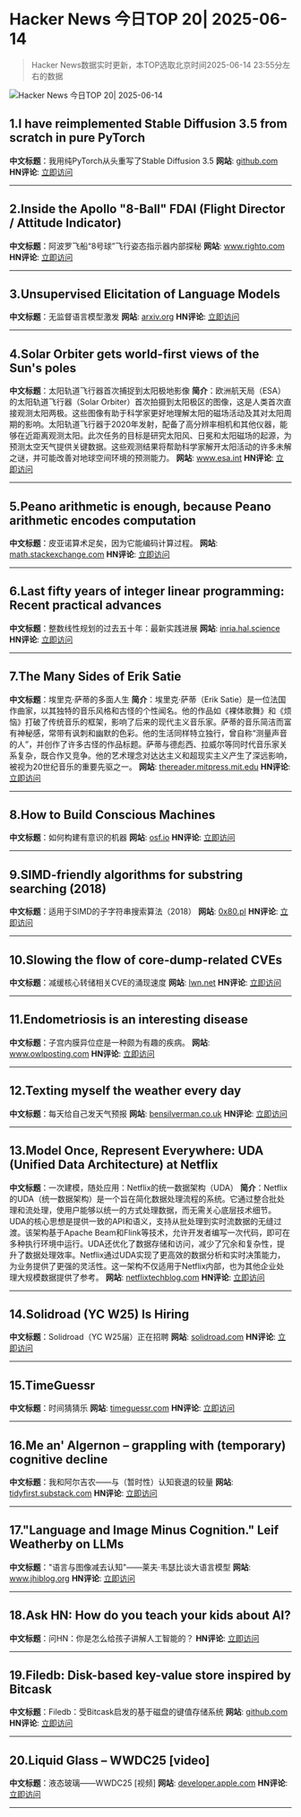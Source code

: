 # Hacker News 今日TOP 20| 2025-06-14

> Hacker News数据实时更新，本TOP选取北京时间2025-06-14 23:55分左右的数据

![Hacker News 今日TOP 20| 2025-06-14](https://img.chuhaix.com/2024/0910_imageFile-1665440404179-628424718_1725901191.png)

## 1.I have reimplemented Stable Diffusion 3.5 from scratch in pure PyTorch
**中文标题**：我用纯PyTorch从头重写了Stable Diffusion 3.5
**网站**:  <a href='https://github.com/yousef-rafat/miniDiffusion' target='_blank' rel='nofollow'>github.com</a>
**HN评论**:  <a href='https://news.ycombinator.com/item?id=44276476&utm_source=www.chuhaix.com' target='_blank' rel='nofollow'>立即访问</a>

---

## 2.Inside the Apollo "8-Ball" FDAI (Flight Director / Attitude Indicator)
**中文标题**：阿波罗飞船“8号球”飞行姿态指示器内部探秘
**网站**:  <a href='https://www.righto.com/2025/06/inside-apollo-fdai.html' target='_blank' rel='nofollow'>www.righto.com</a>
**HN评论**:  <a href='https://news.ycombinator.com/item?id=44277051&utm_source=www.chuhaix.com' target='_blank' rel='nofollow'>立即访问</a>

---

## 3.Unsupervised Elicitation of Language Models
**中文标题**：无监督语言模型激发
**网站**:  <a href='https://arxiv.org/abs/2506.10139' target='_blank' rel='nofollow'>arxiv.org</a>
**HN评论**:  <a href='https://news.ycombinator.com/item?id=44276041&utm_source=www.chuhaix.com' target='_blank' rel='nofollow'>立即访问</a>

---

## 4.Solar Orbiter gets world-first views of the Sun's poles
**中文标题**：太阳轨道飞行器首次捕捉到太阳极地影像
**简介**：欧洲航天局（ESA）的太阳轨道飞行器（Solar Orbiter）首次拍摄到太阳极区的图像，这是人类首次直接观测太阳两极。这些图像有助于科学家更好地理解太阳的磁场活动及其对太阳周期的影响。太阳轨道飞行器于2020年发射，配备了高分辨率相机和其他仪器，能够在近距离观测太阳。此次任务的目标是研究太阳风、日冕和太阳磁场的起源，为预测太空天气提供关键数据。这些观测结果将帮助科学家解开太阳活动的许多未解之谜，并可能改善对地球空间环境的预测能力。
**网站**:  <a href='https://www.esa.int/Science_Exploration/Space_Science/Solar_Orbiter/Solar_Orbiter_gets_world-first_views_of_the_Sun_s_poles' target='_blank' rel='nofollow'>www.esa.int</a>
**HN评论**:  <a href='https://news.ycombinator.com/item?id=44252717&utm_source=www.chuhaix.com' target='_blank' rel='nofollow'>立即访问</a>

---

## 5.Peano arithmetic is enough, because Peano arithmetic  encodes computation
**中文标题**：皮亚诺算术足矣，因为它能编码计算过程。
**网站**:  <a href='https://math.stackexchange.com/a/5075056/6708' target='_blank' rel='nofollow'>math.stackexchange.com</a>
**HN评论**:  <a href='https://news.ycombinator.com/item?id=44269822&utm_source=www.chuhaix.com' target='_blank' rel='nofollow'>立即访问</a>

---

## 6.Last fifty years of integer linear programming: Recent practical advances
**中文标题**：整数线性规划的过去五十年：最新实践进展
**网站**:  <a href='https://inria.hal.science/hal-04776866v1' target='_blank' rel='nofollow'>inria.hal.science</a>
**HN评论**:  <a href='https://news.ycombinator.com/item?id=44274567&utm_source=www.chuhaix.com' target='_blank' rel='nofollow'>立即访问</a>

---

## 7.The Many Sides of Erik Satie
**中文标题**：埃里克·萨蒂的多面人生
**简介**：埃里克·萨蒂（Erik Satie）是一位法国作曲家，以其独特的音乐风格和古怪的个性闻名。他的作品如《裸体歌舞》和《烦恼》打破了传统音乐的框架，影响了后来的现代主义音乐家。萨蒂的音乐简洁而富有神秘感，常带有讽刺和幽默的色彩。他的生活同样特立独行，曾自称“测量声音的人”，并创作了许多古怪的作品标题。萨蒂与德彪西、拉威尔等同时代音乐家关系复杂，既合作又竞争。他的艺术理念对达达主义和超现实主义产生了深远影响，被视为20世纪音乐的重要先驱之一。
**网站**:  <a href='https://thereader.mitpress.mit.edu/the-many-sides-of-erik-satie/' target='_blank' rel='nofollow'>thereader.mitpress.mit.edu</a>
**HN评论**:  <a href='https://news.ycombinator.com/item?id=44216921&utm_source=www.chuhaix.com' target='_blank' rel='nofollow'>立即访问</a>

---

## 8.How to Build Conscious Machines
**中文标题**：如何构建有意识的机器
**网站**:  <a href='https://osf.io/preprints/thesiscommons/wehmg_v1' target='_blank' rel='nofollow'>osf.io</a>
**HN评论**:  <a href='https://news.ycombinator.com/item?id=44275559&utm_source=www.chuhaix.com' target='_blank' rel='nofollow'>立即访问</a>

---

## 9.SIMD-friendly algorithms for substring searching (2018)
**中文标题**：适用于SIMD的子字符串搜索算法（2018）
**网站**:  <a href='http://0x80.pl/notesen/2016-11-28-simd-strfind.html' target='_blank' rel='nofollow'>0x80.pl</a>
**HN评论**:  <a href='https://news.ycombinator.com/item?id=44274001&utm_source=www.chuhaix.com' target='_blank' rel='nofollow'>立即访问</a>

---

## 10.Slowing the flow of core-dump-related CVEs
**中文标题**：减缓核心转储相关CVE的涌现速度
**网站**:  <a href='https://lwn.net/SubscriberLink/1024160/f18b880c8cd1eef1/' target='_blank' rel='nofollow'>lwn.net</a>
**HN评论**:  <a href='https://news.ycombinator.com/item?id=44240909&utm_source=www.chuhaix.com' target='_blank' rel='nofollow'>立即访问</a>

---

## 11.Endometriosis is an interesting disease
**中文标题**：子宫内膜异位症是一种颇为有趣的疾病。
**网站**:  <a href='https://www.owlposting.com/p/endometriosis-is-an-incredibly-interesting' target='_blank' rel='nofollow'>www.owlposting.com</a>
**HN评论**:  <a href='https://news.ycombinator.com/item?id=44272933&utm_source=www.chuhaix.com' target='_blank' rel='nofollow'>立即访问</a>

---

## 12.Texting myself the weather every day
**中文标题**：每天给自己发天气预报
**网站**:  <a href='https://bensilverman.co.uk/posts/daily-weather-sms/' target='_blank' rel='nofollow'>bensilverman.co.uk</a>
**HN评论**:  <a href='https://news.ycombinator.com/item?id=44249305&utm_source=www.chuhaix.com' target='_blank' rel='nofollow'>立即访问</a>

---

## 13.Model Once, Represent Everywhere: UDA (Unified Data Architecture) at Netflix
**中文标题**：一次建模，随处应用：Netflix的统一数据架构（UDA）
**简介**：Netflix的UDA（统一数据架构）是一个旨在简化数据处理流程的系统。它通过整合批处理和流处理，使用户能够以统一的方式处理数据，而无需关心底层技术细节。UDA的核心思想是提供一致的API和语义，支持从批处理到实时流数据的无缝过渡。该架构基于Apache Beam和Flink等技术，允许开发者编写一次代码，即可在多种执行环境中运行。UDA还优化了数据存储和访问，减少了冗余和复杂性，提升了数据处理效率。Netflix通过UDA实现了更高效的数据分析和实时决策能力，为业务提供了更强的灵活性。这一架构不仅适用于Netflix内部，也为其他企业处理大规模数据提供了参考。
**网站**:  <a href='https://netflixtechblog.com/uda-unified-data-architecture-6a6aee261d8d' target='_blank' rel='nofollow'>netflixtechblog.com</a>
**HN评论**:  <a href='https://news.ycombinator.com/item?id=44275575&utm_source=www.chuhaix.com' target='_blank' rel='nofollow'>立即访问</a>

---

## 14.Solidroad (YC W25) Is Hiring
**中文标题**：Solidroad（YC W25届）正在招聘
**网站**:  <a href='https://solidroad.com/careers' target='_blank' rel='nofollow'>solidroad.com</a>
**HN评论**:  <a href='https://news.ycombinator.com/item?id=44275843&utm_source=www.chuhaix.com' target='_blank' rel='nofollow'>立即访问</a>

---

## 15.TimeGuessr
**中文标题**：时间猜猜乐
**网站**:  <a href='https://timeguessr.com/' target='_blank' rel='nofollow'>timeguessr.com</a>
**HN评论**:  <a href='https://news.ycombinator.com/item?id=44233063&utm_source=www.chuhaix.com' target='_blank' rel='nofollow'>立即访问</a>

---

## 16.Me an' Algernon – grappling with (temporary) cognitive decline
**中文标题**：我和阿尔吉农——与（暂时性）认知衰退的较量
**网站**:  <a href='https://tidyfirst.substack.com/p/me-an-algernon' target='_blank' rel='nofollow'>tidyfirst.substack.com</a>
**HN评论**:  <a href='https://news.ycombinator.com/item?id=44237654&utm_source=www.chuhaix.com' target='_blank' rel='nofollow'>立即访问</a>

---

## 17."Language and Image Minus Cognition." Leif Weatherby on LLMs
**中文标题**："语言与图像减去认知"——莱夫·韦瑟比谈大语言模型
**网站**:  <a href='https://www.jhiblog.org/2025/06/11/language-and-image-minus-cognition-an-interview-with-leif-weatherby/' target='_blank' rel='nofollow'>www.jhiblog.org</a>
**HN评论**:  <a href='https://news.ycombinator.com/item?id=44247759&utm_source=www.chuhaix.com' target='_blank' rel='nofollow'>立即访问</a>

---

## 18.Ask HN: How do you teach your kids about AI?
**中文标题**：问HN：你是怎么给孩子讲解人工智能的？
**HN评论**:  <a href='https://news.ycombinator.com/item?id=44276552&utm_source=www.chuhaix.com' target='_blank' rel='nofollow'>立即访问</a>

---

## 19.Filedb: Disk-based key-value store inspired by Bitcask
**中文标题**：Filedb：受Bitcask启发的基于磁盘的键值存储系统
**网站**:  <a href='https://github.com/rajivharlalka/filedb' target='_blank' rel='nofollow'>github.com</a>
**HN评论**:  <a href='https://news.ycombinator.com/item?id=44273857&utm_source=www.chuhaix.com' target='_blank' rel='nofollow'>立即访问</a>

---

## 20.Liquid Glass – WWDC25 [video]
**中文标题**：液态玻璃——WWDC25 [视频]
**网站**:  <a href='https://developer.apple.com/videos/play/wwdc2025/219' target='_blank' rel='nofollow'>developer.apple.com</a>
**HN评论**:  <a href='https://news.ycombinator.com/item?id=44235612&utm_source=www.chuhaix.com' target='_blank' rel='nofollow'>立即访问</a>

---

